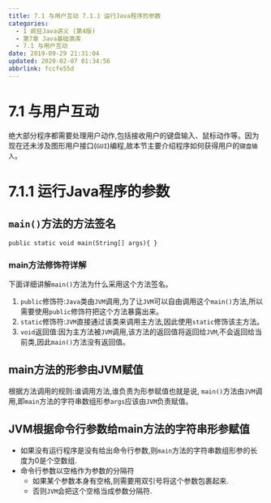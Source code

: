 ```yaml
---
title: 7.1 与用户互动 7.1.1 运行Java程序的参数
categories: 
  - 1 疯狂Java讲义 (第4版)
  - 第7章 Java基础类库
  - 7.1 与用户互动
date: 2019-09-29 21:31:04
updated: 2020-02-07 01:34:56
abbrlink: fccfe55d
---
```

# 7.1 与用户互动 #
绝大部分程序都需要处理用户动作,包括接收用户的键盘输入、鼠标动作等。因为现在还未涉及图形用户接口(`GUI`)编程,故本节主要介绍程序如何获得用户的`键盘输入`。
# 7.1.1 运行Java程序的参数 #
## `main()`方法的方法签名 ##
`public static void main(String[] args){ }`
### main方法修饰符详解 ###
下面详细讲解`main()`方法为什么采用这个方法签名。
1. `public`修饰符:`Java`类由`JVM`调用,为了让`JVM`可以自由调用这个`main()`方法,所以需要使用`public`修饰符把这个方法暴露出来。
2. `static`修饰符:`JVM`直接通过该类来调用主方法,因此使用`static`修饰该主方法。
3. `void`返回值:因为主方法被`JVM`调用,该方法的返回值将返回给`JVM`,不会返回给当前类,因此`main()`方法没有返回值。

## main方法的形参由JVM赋值 ##
根据方法调用的规则:谁调用方法,谁负责为形参赋值也就是说, `main()`方法由`JVM`调用,即`main`方法的字符串数组形参`args`应该由`JVM`负责赋值。
## JVM根据命令行参数给main方法的字符串形参赋值 ##
- 如果没有运行程序是没有给出命令行参数,则`main`方法的字符串数组形参的长度为0是个空数组.
- 命令行参数以空格作为参数的分隔符
    - 如果某个参数本身有空格,则需要用双引号将这个参数包裹起来.
    - 否则`JVM`会把这个空格当成参数分隔符.



